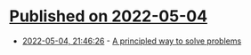 # [Published on 2022-05-04](index.md)

* [2022-05-04, 21:46:26](https://news.ycombinator.com/item?id=31266272) - [A principled way to solve problems](https://emasquil.github.io/posts/solving-problems/)
